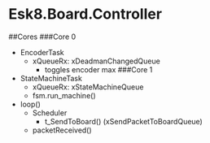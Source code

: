 # Esk8.Board.Controller

##Cores
###Core 0
- EncoderTask
  - xQueueRx: xDeadmanChangedQueue
    - toggles encoder max
###Core 1
- StateMachineTask
  - xQueueRx: xStateMachineQueue
  - fsm.run_machine()
- loop()
  - Scheduler
    - t_SendToBoard() (xSendPacketToBoardQueue)
  - packetReceived()
